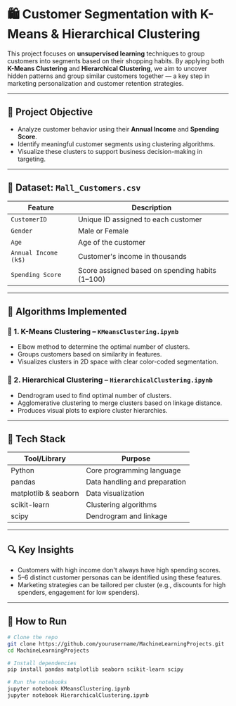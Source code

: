 # 🛍️ Customer Segmentation with K-Means & Hierarchical Clustering

This project focuses on **unsupervised learning** techniques to group customers into segments based on their shopping habits. By applying both **K-Means Clustering** and **Hierarchical Clustering**, we aim to uncover hidden patterns and group similar customers together — a key step in marketing personalization and customer retention strategies.

---

## 🎯 Project Objective

- Analyze customer behavior using their **Annual Income** and **Spending Score**.
- Identify meaningful customer segments using clustering algorithms.
- Visualize these clusters to support business decision-making in targeting.

---

## 📁 Dataset: `Mall_Customers.csv`

| Feature        | Description                            |
|----------------|----------------------------------------|
| `CustomerID`   | Unique ID assigned to each customer    |
| `Gender`       | Male or Female                         |
| `Age`          | Age of the customer                    |
| `Annual Income (k$)` | Customer's income in thousands   |
| `Spending Score`     | Score assigned based on spending habits (1–100) |

---

## 🧠 Algorithms Implemented

### 📌 1. K-Means Clustering – `KMeansClustering.ipynb`
- Elbow method to determine the optimal number of clusters.
- Groups customers based on similarity in features.
- Visualizes clusters in 2D space with clear color-coded segmentation.

### 📌 2. Hierarchical Clustering – `HierarchicalClustering.ipynb`
- Dendrogram used to find optimal number of clusters.
- Agglomerative clustering to merge clusters based on linkage distance.
- Produces visual plots to explore cluster hierarchies.

---

## 🧰 Tech Stack

| Tool/Library | Purpose                         |
|--------------|---------------------------------|
| Python       | Core programming language       |
| pandas       | Data handling and preparation   |
| matplotlib & seaborn | Data visualization     |
| scikit-learn | Clustering algorithms           |
| scipy        | Dendrogram and linkage          |

---

## 🔍 Key Insights

- Customers with high income don't always have high spending scores.
- 5–6 distinct customer personas can be identified using these features.
- Marketing strategies can be tailored per cluster (e.g., discounts for high spenders, engagement for low spenders).

---

## 🧪 How to Run

```bash
# Clone the repo
git clone https://github.com/yourusername/MachineLearningProjects.git
cd MachineLearningProjects

# Install dependencies
pip install pandas matplotlib seaborn scikit-learn scipy

# Run the notebooks
jupyter notebook KMeansClustering.ipynb
jupyter notebook HierarchicalClustering.ipynb
